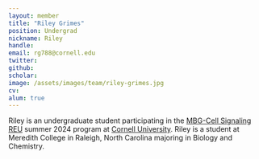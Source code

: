 ```yaml
---
layout: member
title: "Riley Grimes"
position: Undergrad
nickname: Riley
handle: 
email: rg788@cornell.edu
twitter: 
github: 
scholar: 
image: /assets/images/team/riley-grimes.jpg
cv: 
alum: true
---
```

Riley is an undergraduate student participating in the [MBG-Cell Signaling REU] summer 2024 program at [Cornell University]. Riley is a student at Meredith College in Raleigh, North Carolina
majoring in Biology and Chemistry. 

[Cornell University]: https://www.cornell.edu/
[MBG-Cell Signaling REU]: https://cals.cornell.edu/molecular-biology-genetics/academics/undergraduate/summer-research-experience-undergraduates-reu-program
